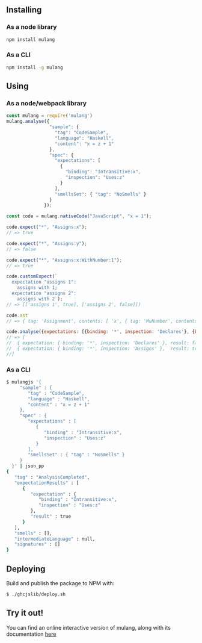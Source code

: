 ## Installing

### As a node library

```bash
npm install mulang
```

### As a CLI

```bash
npm install -g mulang
```

## Using

### As a node/webpack library

```javascript
const mulang = require('mulang')
mulang.analyse({
                "sample": {
                  "tag": "CodeSample",
                  "language": "Haskell",
                  "content": "x = z + 1"
                },
                "spec": {
                  "expectations": [
                    {
                      "binding": "Intransitive:x",
                      "inspection": "Uses:z"
                    }
                  ],
                  "smellsSet": { "tag": "NoSmells" }
                }
              });

const code = mulang.nativeCode("JavaScript", "x = 1");

code.expect("*", "Assigns:x");
// => true

code.expect("*", "Assigns:y");
// => false

code.expect("*", "Assigns:x:WithNumber:1");
// => true

code.customExpect(`
  expectation "assigns 1":
    assigns with 1;
  expectation "assigns 2":
    assigns with 2`);
// => [['assigns 1', true], ['assigns 2', false]])

code.ast
// => { tag: 'Assignment', contents: [ 'x', { tag: 'MuNumber', contents: 1 } ] }

code.analyse({expectations: [{binding: '*', inspection: 'Declares'}, {binding: '*', inspection: 'Assigns'}]}).expectationResults
// => [
//  { expectation: { binding: '*', inspection: 'Declares' }, result: false },
//  { expectation: { binding: '*', inspection: 'Assigns' },  result: true }
//]
```

### As a CLI

```bash
$ mulangjs '{
     "sample" : {
        "tag" : "CodeSample",
        "language" : "Haskell",
        "content" : "x = z + 1"
     },
     "spec" : {
        "expectations" : [
           {
              "binding" : "Intransitive:x",
              "inspection" : "Uses:z"
           }
        ],
        "smellsSet" : { "tag" : "NoSmells" }
     }
  }' | json_pp
{
   "tag" : "AnalysisCompleted",
   "expectationResults" : [
      {
         "expectation" : {
            "binding" : "Intransitive:x",
            "inspection" : "Uses:z"
         },
         "result" : true
      }
   ],
   "smells" : [],
   "intermediateLanguage" : null,
   "signatures" : []
}
```

## Deploying

Build and publish the package to NPM with:

```bash
$ ./ghcjslib/deploy.sh
```

## Try it out!

You can find an online interactive version of mulang, along with its documentation [here](http://mumuki.github.io/mulang/)
